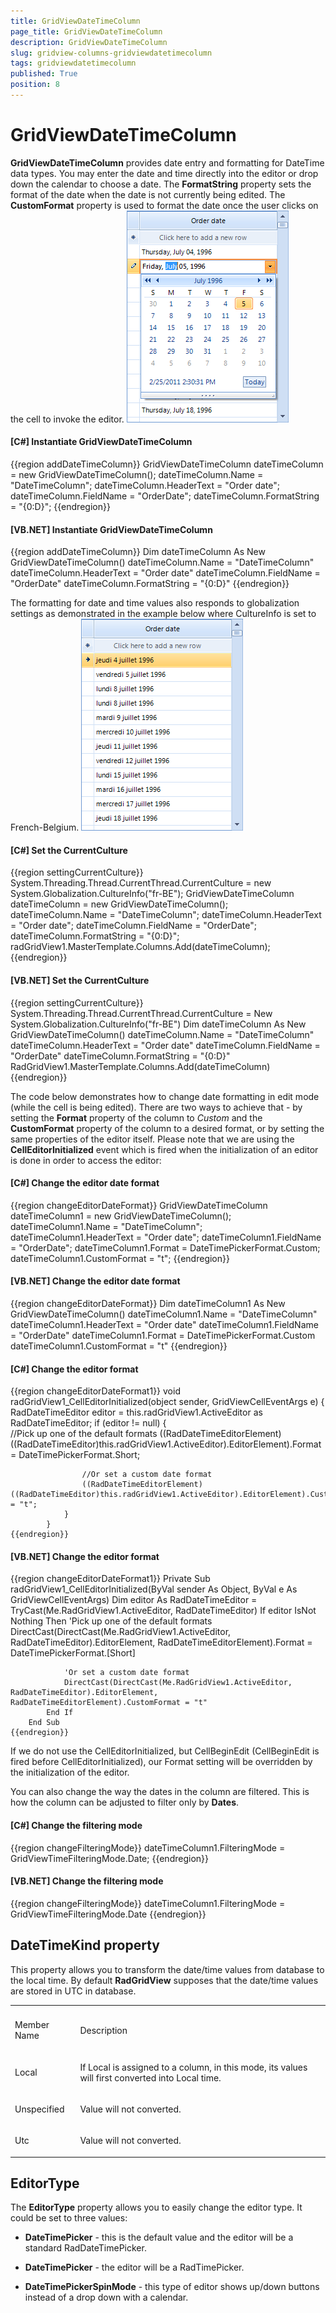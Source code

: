 ```yaml
---
title: GridViewDateTimeColumn
page_title: GridViewDateTimeColumn
description: GridViewDateTimeColumn
slug: gridview-columns-gridviewdatetimecolumn
tags: gridviewdatetimecolumn
published: True
position: 8
---
```


# GridViewDateTimeColumn



__GridViewDateTimeColumn__ provides date entry and formatting for
        DateTime data types. You may enter the date and time directly into the editor or drop down
        the calendar to choose a date. The __FormatString__ property sets the
        format of the date when the date is not currently being edited.
        The __CustomFormat__ property is used to format the date once the user
        clicks on the cell to invoke the editor.
      ![gridview-columns-gridviewdatetimecolumn 002](images/gridview-columns-gridviewdatetimecolumn002.png)

#### __[C#] Instantiate GridViewDateTimeColumn__

{{region addDateTimeColumn}}
	            GridViewDateTimeColumn dateTimeColumn = new GridViewDateTimeColumn();
	            dateTimeColumn.Name = "DateTimeColumn";
	            dateTimeColumn.HeaderText = "Order date";
	            dateTimeColumn.FieldName = "OrderDate";
	            dateTimeColumn.FormatString = "{0:D}";
	{{endregion}}



#### __[VB.NET] Instantiate GridViewDateTimeColumn__

{{region addDateTimeColumn}}
	        Dim dateTimeColumn As New GridViewDateTimeColumn()
	        dateTimeColumn.Name = "DateTimeColumn"
	        dateTimeColumn.HeaderText = "Order date"
	        dateTimeColumn.FieldName = "OrderDate"
	        dateTimeColumn.FormatString = "{0:D}"
	{{endregion}}



The formatting for date and time values also responds to globalization settings as
        demonstrated in the example below where CultureInfo is set to French-Belgium.
      ![gridview-columns-gridviewdatetimecolumn 003](images/gridview-columns-gridviewdatetimecolumn003.png)

#### __[C#] Set the CurrentCulture__

{{region settingCurrentCulture}}
	            System.Threading.Thread.CurrentThread.CurrentCulture = new System.Globalization.CultureInfo("fr-BE");
	            GridViewDateTimeColumn dateTimeColumn = new GridViewDateTimeColumn();
	            dateTimeColumn.Name = "DateTimeColumn";
	            dateTimeColumn.HeaderText = "Order date";
	            dateTimeColumn.FieldName = "OrderDate";
	            dateTimeColumn.FormatString = "{0:D}";
	            radGridView1.MasterTemplate.Columns.Add(dateTimeColumn);
	{{endregion}}



#### __[VB.NET] Set the CurrentCulture__

{{region settingCurrentCulture}}
	        System.Threading.Thread.CurrentThread.CurrentCulture = New System.Globalization.CultureInfo("fr-BE")
	        Dim dateTimeColumn As New GridViewDateTimeColumn()
	        dateTimeColumn.Name = "DateTimeColumn"
	        dateTimeColumn.HeaderText = "Order date"
	        dateTimeColumn.FieldName = "OrderDate"
	        dateTimeColumn.FormatString = "{0:D}"
	        RadGridView1.MasterTemplate.Columns.Add(dateTimeColumn)
	{{endregion}}



The code below demonstrates how to change date formatting in edit mode (while the cell is
        being edited). There are two ways to achieve that - by setting the __Format__ property of the column to *Custom*
        and the __CustomFormat__ property of the column to a desired format, or by setting the same properties of the editor itself.
        Please note that we are using the
        __CellEditorInitialized__ event which is fired when the initialization
        of an editor is done in order to access the editor:
      

#### __[C#] Change the editor date format__

{{region changeEditorDateFormat}}
	            GridViewDateTimeColumn dateTimeColumn1 = new GridViewDateTimeColumn();
	            dateTimeColumn1.Name = "DateTimeColumn";
	            dateTimeColumn1.HeaderText = "Order date";
	            dateTimeColumn1.FieldName = "OrderDate";
	            dateTimeColumn1.Format = DateTimePickerFormat.Custom;
	            dateTimeColumn1.CustomFormat = "t";
	{{endregion}}



#### __[VB.NET] Change the editor date format__

{{region changeEditorDateFormat}}
	        Dim dateTimeColumn1 As New GridViewDateTimeColumn()
	        dateTimeColumn1.Name = "DateTimeColumn"
	        dateTimeColumn1.HeaderText = "Order date"
	        dateTimeColumn1.FieldName = "OrderDate"
	        dateTimeColumn1.Format = DateTimePickerFormat.Custom
	        dateTimeColumn1.CustomFormat = "t"
	{{endregion}}



#### __[C#] Change the editor format__

{{region changeEditorDateFormat1}}
	        void radGridView1_CellEditorInitialized(object sender, GridViewCellEventArgs e)
	        {
	            RadDateTimeEditor editor = this.radGridView1.ActiveEditor as RadDateTimeEditor;
	            if (editor != null)
	            {   
	                //Pick up one of the default formats
	                ((RadDateTimeEditorElement)((RadDateTimeEditor)this.radGridView1.ActiveEditor).EditorElement).Format = DateTimePickerFormat.Short;
	                
	                //Or set a custom date format
	                ((RadDateTimeEditorElement)((RadDateTimeEditor)this.radGridView1.ActiveEditor).EditorElement).CustomFormat = "t";
	            }
	        }
	{{endregion}}



#### __[VB.NET] Change the editor format__

{{region changeEditorDateFormat1}}
	    Private Sub radGridView1_CellEditorInitialized(ByVal sender As Object, ByVal e As GridViewCellEventArgs)
	        Dim editor As RadDateTimeEditor = TryCast(Me.RadGridView1.ActiveEditor, RadDateTimeEditor)
	        If editor IsNot Nothing Then
	            'Pick up one of the default formats
	            DirectCast(DirectCast(Me.RadGridView1.ActiveEditor, RadDateTimeEditor).EditorElement, RadDateTimeEditorElement).Format = DateTimePickerFormat.[Short]
	
	            'Or set a custom date format
	            DirectCast(DirectCast(Me.RadGridView1.ActiveEditor, RadDateTimeEditor).EditorElement, RadDateTimeEditorElement).CustomFormat = "t"
	        End If
	    End Sub
	{{endregion}}



If we do not use the CellEditorInitialized, but CellBeginEdit (CellBeginEdit is fired before CellEditorInitialized), our Format setting will be overridden by the initialization of the editor. 

You can also change the way the dates in the column are filtered. This is how the column can be adjusted to filter only by __Dates__.
      

#### __[C#] Change the filtering mode__

{{region changeFilteringMode}}
	            dateTimeColumn1.FilteringMode = GridViewTimeFilteringMode.Date;
	{{endregion}}



#### __[VB.NET] Change the filtering mode__

{{region changeFilteringMode}}
	        dateTimeColumn1.FilteringMode = GridViewTimeFilteringMode.Date
	{{endregion}}



## DateTimeKind property

This property allows you to transform the date/time values from database to the local time. By default __RadGridView__ supposes that
          the date/time values are stored in UTC in database.
        
<table><th><tr><td>

Member Name</td><td>

Description</td></tr></th><tr><td>

Local</td><td>

If Local is assigned to a column, in this mode, its values will first converted into Local time. </td></tr><tr><td>

Unspecified</td><td>

Value will not converted.</td></tr><tr><td>

Utc</td><td>

Value will not converted.</td></tr></table>

## EditorType

The __EditorType__ property allows you to easily change the editor type. It could be set to three values:       
        

* __DateTimePicker__ - this is the default value and the editor will be a standard RadDateTimePicker.

* __DateTimePicker__ - the editor will be a RadTimePicker.
            

* __DateTimePickerSpinMode__ - this type of editor shows up/down buttons instead of a drop down with a calendar.
            
